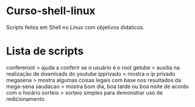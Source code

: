 Curso-shell-linux
=================

Scripts feitos em Shell no Linux com objetivos didáticos.

Lista de scripts
================

confereroot > ajuda a conferir se o usuário é o root
getube > auxilia na realização de downloads do youtube
ipprivado > mostra o ip privado
megasena > mostra algumas coisas legais com base nos resultados da mega-sena
saudacao > mostra bom dia, boa tarde ou boa noite de acordo com o horário
sorteio > sorteio simples para demonstrar uso de redicionamento
